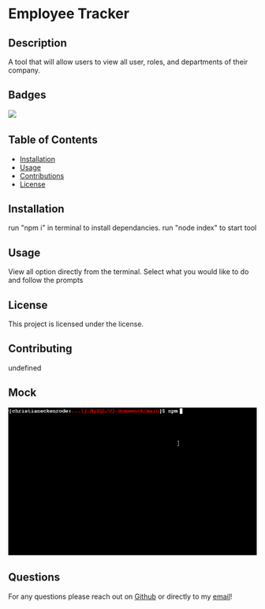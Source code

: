 # Employee Tracker

## Description 

A tool that will allow users to view all user, roles, and departments of their company.

## Badges

![](https://img.shields.io/static/v1?label=license&message=mit&color=brightgreen?style=plastic&logo=appveyor)

## Table of Contents

* [Installation](#installation)
* [Usage](#usage)
* [Contributions](#contributing)
* [License](#license)


## Installation

run "npm i" in terminal to install dependancies. run "node index" to start tool


## Usage 

View all option directly from the terminal. Select what you would like to do and follow the prompts 


## License

This project is licensed under the [](https://choosealicense.com/licenses/) license.


## Contributing

undefined 


## Mock

![Mock](https://github.com/CucciPro/EmployeeTracker/blob/master/assets/images/demo.gif)


## Questions

For any questions please reach out on [Github](https://github.com/CucciPro/) or directly to my [email](josej@email.arizona.edu)!


